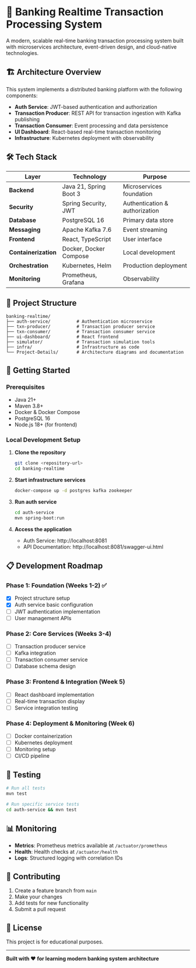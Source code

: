# 🏦 Banking Realtime Transaction Processing System

A modern, scalable real-time banking transaction processing system built with microservices architecture, event-driven design, and cloud-native technologies.

## 🏗️ Architecture Overview

This system implements a distributed banking platform with the following components:

- **Auth Service**: JWT-based authentication and authorization
- **Transaction Producer**: REST API for transaction ingestion with Kafka publishing
- **Transaction Consumer**: Event processing and data persistence
- **UI Dashboard**: React-based real-time transaction monitoring
- **Infrastructure**: Kubernetes deployment with observability

## 🛠️ Tech Stack

| Layer | Technology | Purpose |
|-------|------------|---------|
| **Backend** | Java 21, Spring Boot 3 | Microservices foundation |
| **Security** | Spring Security, JWT | Authentication & authorization |
| **Database** | PostgreSQL 16 | Primary data store |
| **Messaging** | Apache Kafka 7.6 | Event streaming |
| **Frontend** | React, TypeScript | User interface |
| **Containerization** | Docker, Docker Compose | Local development |
| **Orchestration** | Kubernetes, Helm | Production deployment |
| **Monitoring** | Prometheus, Grafana | Observability |

## 📁 Project Structure

```
banking-realtime/
├── auth-service/          # Authentication microservice
├── txn-producer/          # Transaction producer service
├── txn-consumer/          # Transaction consumer service
├── ui-dashboard/          # React frontend
├── simulator/             # Transaction simulation tools
├── infra/                 # Infrastructure as code
└── Project-Details/       # Architecture diagrams and documentation
```

## 🚀 Getting Started

### Prerequisites

- Java 21+
- Maven 3.8+
- Docker & Docker Compose
- PostgreSQL 16
- Node.js 18+ (for frontend)

### Local Development Setup

1. **Clone the repository**
   ```bash
   git clone <repository-url>
   cd banking-realtime
   ```

2. **Start infrastructure services**
   ```bash
   docker-compose up -d postgres kafka zookeeper
   ```

3. **Run auth service**
   ```bash
   cd auth-service
   mvn spring-boot:run
   ```

4. **Access the application**
   - Auth Service: http://localhost:8081
   - API Documentation: http://localhost:8081/swagger-ui.html

## 📋 Development Roadmap

### Phase 1: Foundation (Weeks 1-2) ✅
- [x] Project structure setup
- [x] Auth service basic configuration
- [ ] JWT authentication implementation
- [ ] User management APIs

### Phase 2: Core Services (Weeks 3-4)
- [ ] Transaction producer service
- [ ] Kafka integration
- [ ] Transaction consumer service
- [ ] Database schema design

### Phase 3: Frontend & Integration (Week 5)
- [ ] React dashboard implementation
- [ ] Real-time transaction display
- [ ] Service integration testing

### Phase 4: Deployment & Monitoring (Week 6)
- [ ] Docker containerization
- [ ] Kubernetes deployment
- [ ] Monitoring setup
- [ ] CI/CD pipeline

## 🧪 Testing

```bash
# Run all tests
mvn test

# Run specific service tests
cd auth-service && mvn test
```

## 📊 Monitoring

- **Metrics**: Prometheus metrics available at `/actuator/prometheus`
- **Health**: Health checks at `/actuator/health`
- **Logs**: Structured logging with correlation IDs

## 🤝 Contributing

1. Create a feature branch from `main`
2. Make your changes
3. Add tests for new functionality
4. Submit a pull request

## 📄 License

This project is for educational purposes.

---

**Built with ❤️ for learning modern banking system architecture**
